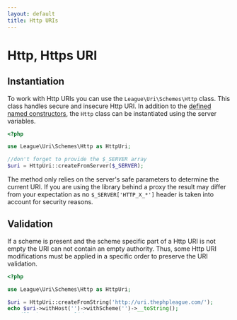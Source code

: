 ```yaml
---
layout: default
title: Http URIs
---
```


# Http, Https URI

## Instantiation

To work with Http URIs you can use the `League\Uri\Schemes\Http` class. This class handles secure and insecure Http URI. In addition to the [defined named constructors](/4.0/uri/instantiation/#uri-instantiation), the `Http` class can be instantiated using the server variables.

~~~php
<?php

use League\Uri\Schemes\Http as HttpUri;

//don't forget to provide the $_SERVER array
$uri = HttpUri::createFromServer($_SERVER);
~~~

<p class="message-warning">The method only relies on the server's safe parameters to determine the current URI. If you are using the library behind a proxy the result may differ from your expectation as no <code>$_SERVER['HTTP_X_*']</code> header is taken into account for security reasons.</p>

## Validation

If a scheme is present and the scheme specific part of a Http URI is not empty the URI can not contain an empty authority. Thus, some Http URI modifications must be applied in a specific order to preserve the URI validation.

~~~php
<?php

use League\Uri\Schemes\Http as HttpUri;

$uri = HttpUri::createFromString('http://uri.thephpleague.com/');
echo $uri->withHost('')->withScheme('')->__toString();
// will throw an InvalidArgumentException
// you can not remove the Host if a scheme is present
~~~

Instead you are required to proceed as below

~~~php
<?php

use League\Uri\Schemes\Http as HttpUri;

$uri = HttpUri::createFromString('http://uri.thephpleague.com/');
echo $uri->withScheme('')->withHost('')->__toString(); //displays "/"
~~~

<p class="message-notice">When an invalid URI object is created an <code>InvalidArgumentException</code> exception is thrown</p>

## Relation with PSR-7

The `Http` class is compliant with PSR-7 `UriInterface` interface. This means that you can use this class anytime you need a PSR-7 compliant URI object.

## Properties

The Http URI class uses the specialized [HierarchicalPath](/4.0/components/hierarchical-path/) class to represents its path. using PHP's magic `__get` method you can access the object path and get more informations about the underlying path.

~~~php
<?php

use League\Uri\Schemes\Http as HttpUri;

$uri = HttpUri::createFromString('http://uri.thephpleague.com/uri/schemes/http.md');
echo $uri->path->getBasename();  //display 'http.md'
echo $uri->path->getDirname();   //display '/uri/schemes'
echo $uri->path->getExtension(); //display 'md'
$uri->path->getSegments(); //returns an array representation of the path segments
~~~
